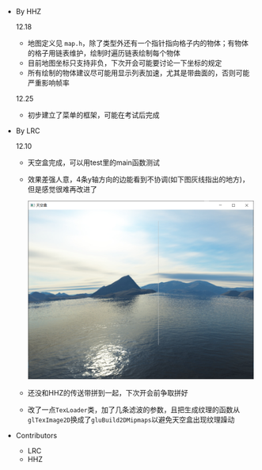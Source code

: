 - By HHZ

  12.18

  - 地图定义见 `map.h`，除了类型外还有一个指针指向格子内的物体；有物体的格子用链表维护，绘制时遍历链表绘制每个物体
  - 目前地图坐标只支持非负，下次开会可能要讨论一下坐标的规定
  - 所有绘制的物体建议尽可能用显示列表加速，尤其是带曲面的，否则可能严重影响帧率

  12.25

  - 初步建立了菜单的框架，可能在考试后完成

- By LRC

  12.10

  - 天空盒完成，可以用test里的main函数测试

  - 效果差强人意，4条y轴方向的边能看到不协调(如下图灰线指出的地方)，但是感觉很难再改进了

    <img src="./badbox.png" alt="1639142340496" style="zoom:50%;" />

  - 还没和HHZ的传送带拼到一起，下次开会前争取拼好

  - 改了一点`TexLoader`类，加了几条滤波的参数，且把生成纹理的函数从`glTexImage2D`换成了`gluBuild2DMipmaps`以避免天空盒出现纹理躁动

- Contributors
  - LRC
  - HHZ